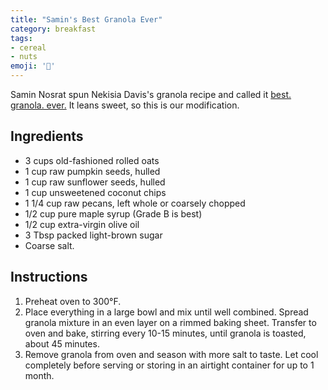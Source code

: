 ```yaml
---
title: "Samin's Best Granola Ever"
category: breakfast
tags:
- cereal
- nuts
emoji: '🥜'
---
```


Samin Nosrat spun Nekisia Davis's granola recipe and called it [best. granola. ever.](https://ciaosamin.com/ciao/granola) It leans sweet, so this is our modification.

## Ingredients

* 3 cups old-fashioned rolled oats
* 1 cup raw pumpkin seeds, hulled
* 1 cup raw sunflower seeds, hulled
* 1 cup unsweetened coconut chips
* 1 1/4 cup raw pecans, left whole or coarsely chopped
* 1/2 cup pure maple syrup (Grade B is best)
* 1/2 cup extra-virgin olive oil
* 3 Tbsp packed light-brown sugar
* Coarse salt.

## Instructions

1. Preheat oven to 300°F.
2. Place everything in a large bowl and mix until well combined. Spread granola mixture in an even layer on a rimmed baking sheet. 
   Transfer to oven and bake, stirring every 10-15 minutes, until granola is toasted, about 45 minutes.
3. Remove granola from oven and season with more salt to taste. Let cool completely before serving or storing in an airtight container for up to 1 month.
